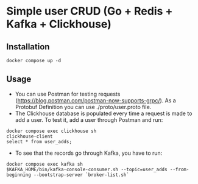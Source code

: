 # Simple user CRUD (Go + Redis + Kafka + Clickhouse)

## Installation
```
docker compose up -d
```

## Usage
- You can use Postman for testing requests (https://blog.postman.com/postman-now-supports-grpc/).
As a Protobuf Definition you can use ./proto/user.proto file.
- The Clickhouse database is populated every time a request is made to add a user. To test it, add a user through Postman and run:
```
docker compose exec clickhouse sh
clickhouse-client
select * from user_adds;
```
- To see that the records go through Kafka, you have to run:
```
docker compose exec kafka sh
$KAFKA_HOME/bin/kafka-console-consumer.sh --topic=user_adds --from-beginning --bootstrap-server `broker-list.sh`
```